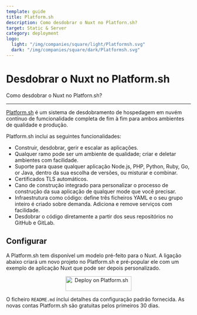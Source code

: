 ```yaml
---
template: guide
title: Platform.sh
description: Como desdobrar o Nuxt no Platforn.sh?
target: Static & Server
category: deployment
logo:
  light: "/img/companies/square/light/Platformsh.svg"
  dark: "/img/companies/square/dark/Platformsh.svg"
---
```

# Desdobrar o Nuxt no Platform.sh

Como desdobrar o Nuxt no Platforn.sh?

---

[Platform.sh](https://platform.sh/) é um sistema de desdobramento de hospedagem em nuvém contínuo de fumcionalidade completa de fim à fim para ambos ambientes de qualidade e produção.

Platform.sh inclui as seguintes funcionalidades:

- Construir, desdobrar, gerir e escalar as aplicações.
- Qualquer ramo pode ser um ambiente de qualidade; criar e deletar ambientes com facilidade.
- Suporte para quase qualquer aplicação Node.js, PHP, Python, Ruby, Go, or Java, dentro da sua escolha de versões, ou misturar e combinar.
- Certificados TLS automáticos.
- Cano de construção integrado para personalizar o processo de construção da sua aplicação de qualquer mode que você precisar.
- Infraestrutura como código: define três ficheiros YAML e o seu grupo inteiro é criado sobre demanda. Adiciona e remove serviços com facilidade.
- Desdobrar o código diretamente a partir dos seus repositórios no GitHub e GitLab.

## Configurar

A Platform.sh tem disponível um modelo pré-feito para o Nuxt. A ligação abaixo criará um novo projeto no Platform.sh e pré-popular ele com um exemplo de aplicação Nuxt que pode ser depois personalizado.

<p align="center">
<a href="https://console.platform.sh/projects/create-project?template=https://raw.githubusercontent.com/platformsh/template-builder/master/templates/nuxtjs/.platform.template.yaml&utm_content=nuxtjs&utm_source=nuxtjs_orgb&utm_medium=button&utm_campaign=deploy_on_platform" target="_blank">
    <img src="https://platform.sh/images/deploy/lg-blue.svg" alt="Deploy on Platform.sh" height="40px" width="180px" />
</a>
</p>

O ficheiro `README.md` ínclui detalhes da configuração padrão fornecida. As novas contas Platform.sh são gratuitas pelos primeiros 30 dias.
